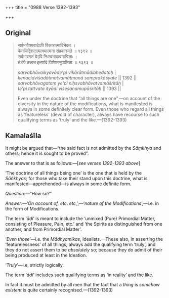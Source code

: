 +++
title = "0988 Verse 1392-1393"

+++
## Original 
>
> सर्वभावैक्यवादेऽपि विकारात्मादिभेदतः ।  
> केनचिद्विशदात्मत्वमात्मना संप्रकाश्यते ॥ १३९२ ॥  
> सर्वभावगतं येऽपि निःस्वभावत्वमाश्रिताः ।  
> तेऽपि तत्त्वत इत्यादि विशेषणमुपाश्रिताः ॥ १३९३ ॥ 
>
> *sarvabhāvaikyavāde'pi vikārātmādibhedataḥ* \|  
> *kenacidviśadātmatvamātmanā saṃprakāśyate* \|\| 1392 \|\|  
> *sarvabhāvagataṃ ye'pi niḥsvabhāvatvamāśritāḥ* \|  
> *te'pi tattvata ityādi viśeṣaṇamupāśritāḥ* \|\| 1393 \|\| 
>
> Even under the doctrine that “all things are one”,—on account of the diversity in the nature of the modifications, what is manifested is always in some definitely clear form. Even those who regard all things as ‘featureless’ (devoid of character), always have recourse to such qualifying terms as ‘truly’ and the like.—(1392-1393)



## Kamalaśīla

It might be argued that—“the said fact is not admitted by the *Sāṃkhya* and others; hence it is sought to be proved”.

The answer to that is as follows:—[*see verses 1392-1393 above*]

‘The doctrine of all things being one’ is the one that is held by the *Sāṅkhyas*; for those who take their stand upon this doctrine, what is manifested—apprehended—is always in some definite form.

*Question*:—“How so?”

*Answer*:—‘*On account of, etc*. *etc*,’;—‘*nature of the Modifications*’,—i.e. in the form of Modifications.

The term ‘*ādi*’ is meant to include the ‘unmixed (Pure) Primordial Matter, consisting of Pleasure, Pain, etc.’ and ‘the Spirits as distinguished from one another, and from Primordial Matter’.

‘*Even those*’—i.e. the *Mādhyamikas*, Idealists.—These also, in asserting the ‘featurelessness’ of all things, always add the qualifying term ‘truly’, and they do not assert them to be *absolutely* so; because they do admit of their being produced at least in the Ideation.

‘*Truly*’—i.e, strictly logically.

The term ‘*ādi*’ includes such qualifying terms as ‘in reality’ and the like.

In fact it must be admitted by all men that the fact that a *thing* is *somehow existent* is quite certainly recognised.—(1392-1393)


